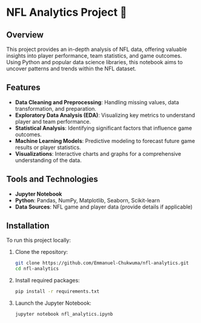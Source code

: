 # NFL Analytics Project 🏈

## Overview

This project provides an in-depth analysis of NFL data, offering valuable insights into player performance, team statistics, and game outcomes. Using Python and popular data science libraries, this notebook aims to uncover patterns and trends within the NFL dataset.

## Features

- **Data Cleaning and Preprocessing**: Handling missing values, data transformation, and preparation.
- **Exploratory Data Analysis (EDA)**: Visualizing key metrics to understand player and team performance.
- **Statistical Analysis**: Identifying significant factors that influence game outcomes.
- **Machine Learning Models**: Predictive modeling to forecast future game results or player statistics.
- **Visualizations**: Interactive charts and graphs for a comprehensive understanding of the data.

## Tools and Technologies

- **Jupyter Notebook**
- **Python**: Pandas, NumPy, Matplotlib, Seaborn, Scikit-learn
- **Data Sources**: NFL game and player data (provide details if applicable)

## Installation

To run this project locally:

1. Clone the repository:
   ```bash
   git clone https://github.com/Emmanuel-Chukwuma/nfl-analytics.git
   cd nfl-analytics
2. Install required packages:
   ```bash
   pip install -r requirements.txt

3. Launch the Jupyter Notebook:
   ```bash
   jupyter notebook nfl_analytics.ipynb

